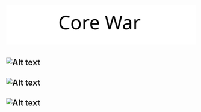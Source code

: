 ![Alt text](/images/corewarlogo.svg "Optional title")
---

![Alt text](http://g.recordit.co/pyyAggYcWm.gif "Optional title")
---
![Alt text](http://g.recordit.co/Y9r9E78FVY.gif "Optional title")
---
![Alt text](http://g.recordit.co/XQdhVmqvrV.gif "Optional title")
---
